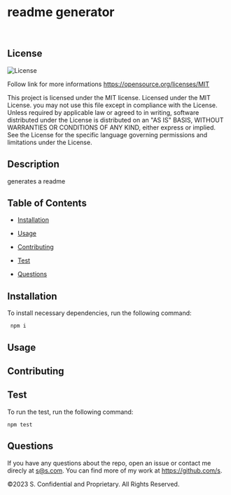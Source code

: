 # readme generator
  <br>    

## License
![License](https://img.shields.io/badge/License-MIT-green.svg)

Follow link for more informations  https://opensource.org/licenses/MIT

 This project is licensed under the MIT license.
Licensed under the MIT License.
you may not use this file except in compliance with the License.
Unless required by applicable law or agreed to in writing, software
distributed under the License is distributed on an "AS IS" BASIS,
WITHOUT WARRANTIES OR CONDITIONS OF ANY KIND, either express or implied.
See the License for the specific language governing permissions and
limitations under the License.


## Description

generates a readme

## Table of Contents
  
  * [Installation](#installation)
  
  * [Usage](#usage)
  
  * [Contributing](#contributing)
  
  * [Test](#test)
  
  * [Questions](#questions)
     
## Installation
  To install necessary dependencies, run the following command:

     npm i

## Usage




## Contributing



## Test

To run the test, run the following command:

    npm test

## Questions

If you have any questions about the repo, open an issue or contact me direcly at s@s.com.
You can find more of my work at https://github.com/s.  

©2023 S. Confidential and Proprietary. All Rights Reserved.
